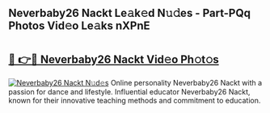 ## Neverbaby26 Nackt Le𝚊k𝚎d N𝚞𝚍es - Part-PQq Photos Vid𝚎o Le𝚊ks nXPnE

# <h2><a href="http://fb3tmo.evod.top/?m=Neverbaby26+Nackt">🔗 👉🔴 Neverbaby26 Nackt Vid𝚎o Ph𝚘t𝚘s</a></h2>

[![Neverbaby26 Nackt N𝚞d𝚎s](https://i.imgur.com/8V9OHl7.gif)](http://fb3tmo.evod.top/?m=Neverbaby26+Nackt)
Online personality Neverbaby26 Nackt with a passion for dance and lifestyle. Influential educator Neverbaby26 Nackt, known for their innovative teaching methods and commitment to education. 
